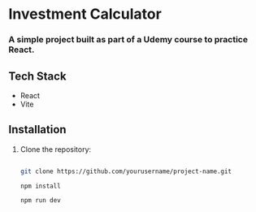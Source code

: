 # Investment Calculator

### A simple project built as part of a Udemy course to practice React. 

[//]: # (## Features)

[//]: # (- ✅ Feature 1)

[//]: # (- ✅ Feature 2)

[//]: # (- ✅ Feature 3  )

## Tech Stack
- React
- Vite


## Installation


1. Clone the repository:

   ```bash

   git clone https://github.com/yourusername/project-name.git
   
   npm install
   
   npm run dev


[//]: # ()
[//]: # (## Screenshots  )

[//]: # (![Screenshot 1]&#40;link-to-image-1&#41;  )

[//]: # (![Screenshot 2]&#40;link-to-image-2&#41;  )
